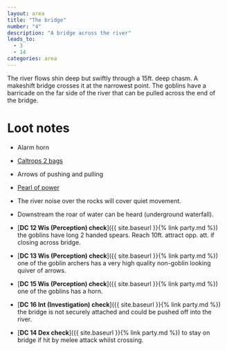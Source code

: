 ```yaml
---
layout: area
title: "The bridge"
number: "4"
description: "A bridge across the river"
leads_to:
  - 3
  - 14
categories: area
---
```


The river flows shin deep but swiftly through a 15ft. deep chasm.  A makeshift bridge crosses it at the narrowest point.  The goblins have a barricade on the far side of the river that can be pulled across the end of the bridge.

# Loot notes

* Alarm horn
* [Caltrops 2 bags](https://roll20.net/compendium/dnd5e/Caltrops#content)
* Arrows of pushing and pulling
* [Pearl of power](https://roll20.net/compendium/dnd5e/Items:Pearl%20of%20Power#content)

* The river noise over the rocks will cover quiet movement.
* Downstream the roar of water can be heard (underground waterfall).
* [**DC 12 Wis (Perception) check**]({{ site.baseurl }}{% link party.md %}) the goblins have long 2 handed spears.  Reach 10ft. attract opp. att. if closing across bridge.
* [**DC 13 Wis (Perception) check**]({{ site.baseurl }}{% link party.md %}) one of the goblin archers has a very high quality non-goblin looking quiver of arrows.
* [**DC 15 Wis (Perception) check**]({{ site.baseurl }}{% link party.md %}) one of the goblins has a horn.
* [**DC 16 Int (Investigation) check**]({{ site.baseurl }}{% link party.md %}) the bridge is not securely attached and could be pushed off into the river.
* [**DC 14 Dex check**]({{ site.baseurl }}{% link party.md %}) to stay on bridge if hit by melee attack whilst crossing.

